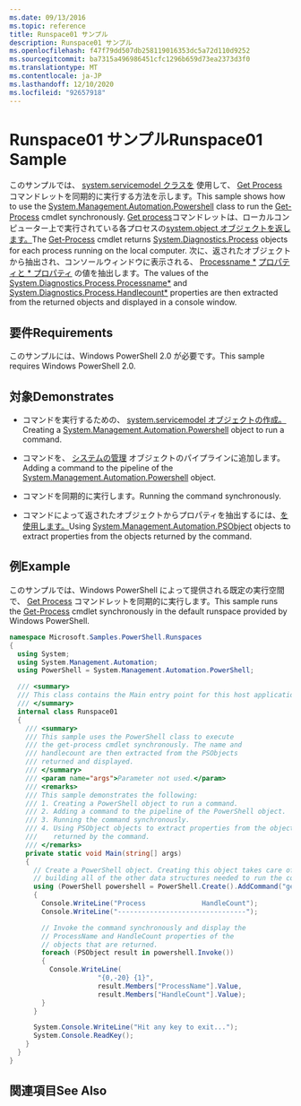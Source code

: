 ```yaml
---
ms.date: 09/13/2016
ms.topic: reference
title: Runspace01 サンプル
description: Runspace01 サンプル
ms.openlocfilehash: f47f79dd507db258119016353dc5a72d110d9252
ms.sourcegitcommit: ba7315a496986451cfc1296b659d73ea2373d3f0
ms.translationtype: MT
ms.contentlocale: ja-JP
ms.lasthandoff: 12/10/2020
ms.locfileid: "92657918"
---
```

# <a name="runspace01-sample"></a><span data-ttu-id="14dd5-103">Runspace01 サンプル</span><span class="sxs-lookup"><span data-stu-id="14dd5-103">Runspace01 Sample</span></span>

<span data-ttu-id="14dd5-104">このサンプルでは、 [system.servicemodel クラスを](/dotnet/api/system.management.automation.powershell) 使用して、 [Get Process](/powershell/module/Microsoft.PowerShell.Management/Get-Process) コマンドレットを同期的に実行する方法を示します。</span><span class="sxs-lookup"><span data-stu-id="14dd5-104">This sample shows how to use the [System.Management.Automation.Powershell](/dotnet/api/system.management.automation.powershell) class to run the [Get-Process](/powershell/module/Microsoft.PowerShell.Management/Get-Process) cmdlet synchronously.</span></span> <span data-ttu-id="14dd5-105">[Get process](/powershell/module/Microsoft.PowerShell.Management/Get-Process)コマンドレットは、ローカルコンピューター上で実行されている各プロセスの[system.object オブジェクトを返します。](/dotnet/api/System.Diagnostics.Process)</span><span class="sxs-lookup"><span data-stu-id="14dd5-105">The [Get-Process](/powershell/module/Microsoft.PowerShell.Management/Get-Process) cmdlet returns [System.Diagnostics.Process](/dotnet/api/System.Diagnostics.Process) objects for each process running on the local computer.</span></span> <span data-ttu-id="14dd5-106">次に、返されたオブジェクトから抽出され、コンソールウィンドウに表示される、 [Processname \*](/dotnet/api/System.Diagnostics.Process.ProcessName) [プロパティと \* プロパティ](/dotnet/api/System.Diagnostics.Process.Handlecount) の値を抽出します。</span><span class="sxs-lookup"><span data-stu-id="14dd5-106">The values of the [System.Diagnostics.Process.Processname\*](/dotnet/api/System.Diagnostics.Process.ProcessName) and [System.Diagnostics.Process.Handlecount\*](/dotnet/api/System.Diagnostics.Process.Handlecount) properties are then extracted from the returned objects and displayed in a console window.</span></span>

## <a name="requirements"></a><span data-ttu-id="14dd5-107">要件</span><span class="sxs-lookup"><span data-stu-id="14dd5-107">Requirements</span></span>

 <span data-ttu-id="14dd5-108">このサンプルには、Windows PowerShell 2.0 が必要です。</span><span class="sxs-lookup"><span data-stu-id="14dd5-108">This sample requires Windows PowerShell 2.0.</span></span>

## <a name="demonstrates"></a><span data-ttu-id="14dd5-109">対象</span><span class="sxs-lookup"><span data-stu-id="14dd5-109">Demonstrates</span></span>

- <span data-ttu-id="14dd5-110">コマンドを実行するための、 [system.servicemodel オブジェクトの作成。](/dotnet/api/system.management.automation.powershell)</span><span class="sxs-lookup"><span data-stu-id="14dd5-110">Creating a [System.Management.Automation.Powershell](/dotnet/api/system.management.automation.powershell) object to run a command.</span></span>

- <span data-ttu-id="14dd5-111">コマンドを、 [システムの管理](/dotnet/api/system.management.automation.powershell) オブジェクトのパイプラインに追加します。</span><span class="sxs-lookup"><span data-stu-id="14dd5-111">Adding a command to the pipeline of the [System.Management.Automation.Powershell](/dotnet/api/system.management.automation.powershell) object.</span></span>

- <span data-ttu-id="14dd5-112">コマンドを同期的に実行します。</span><span class="sxs-lookup"><span data-stu-id="14dd5-112">Running the command synchronously.</span></span>

- <span data-ttu-id="14dd5-113">コマンドによって返されたオブジェクトからプロパティを抽出するには、[を使用します。](/dotnet/api/System.Management.Automation.PSObject)</span><span class="sxs-lookup"><span data-stu-id="14dd5-113">Using [System.Management.Automation.PSObject](/dotnet/api/System.Management.Automation.PSObject) objects to extract properties from the objects returned by the command.</span></span>

## <a name="example"></a><span data-ttu-id="14dd5-114">例</span><span class="sxs-lookup"><span data-stu-id="14dd5-114">Example</span></span>

 <span data-ttu-id="14dd5-115">このサンプルでは、Windows PowerShell によって提供される既定の実行空間で、 [Get Process](/powershell/module/Microsoft.PowerShell.Management/Get-Process) コマンドレットを同期的に実行します。</span><span class="sxs-lookup"><span data-stu-id="14dd5-115">This sample runs the [Get-Process](/powershell/module/Microsoft.PowerShell.Management/Get-Process) cmdlet synchronously in the default runspace provided by Windows PowerShell.</span></span>

```csharp
namespace Microsoft.Samples.PowerShell.Runspaces
{
  using System;
  using System.Management.Automation;
  using PowerShell = System.Management.Automation.PowerShell;

  /// <summary>
  /// This class contains the Main entry point for this host application.
  /// </summary>
  internal class Runspace01
  {
    /// <summary>
    /// This sample uses the PowerShell class to execute
    /// the get-process cmdlet synchronously. The name and
    /// handlecount are then extracted from the PSObjects
    /// returned and displayed.
    /// </summary>
    /// <param name="args">Parameter not used.</param>
    /// <remarks>
    /// This sample demonstrates the following:
    /// 1. Creating a PowerShell object to run a command.
    /// 2. Adding a command to the pipeline of the PowerShell object.
    /// 3. Running the command synchronously.
    /// 4. Using PSObject objects to extract properties from the objects
    ///    returned by the command.
    /// </remarks>
    private static void Main(string[] args)
    {
      // Create a PowerShell object. Creating this object takes care of
      // building all of the other data structures needed to run the command.
      using (PowerShell powershell = PowerShell.Create().AddCommand("get-process"))
      {
        Console.WriteLine("Process              HandleCount");
        Console.WriteLine("--------------------------------");

        // Invoke the command synchronously and display the
        // ProcessName and HandleCount properties of the
        // objects that are returned.
        foreach (PSObject result in powershell.Invoke())
        {
          Console.WriteLine(
                      "{0,-20} {1}",
                      result.Members["ProcessName"].Value,
                      result.Members["HandleCount"].Value);
        }
      }

      System.Console.WriteLine("Hit any key to exit...");
      System.Console.ReadKey();
    }
  }
}
```

## <a name="see-also"></a><span data-ttu-id="14dd5-116">関連項目</span><span class="sxs-lookup"><span data-stu-id="14dd5-116">See Also</span></span>
